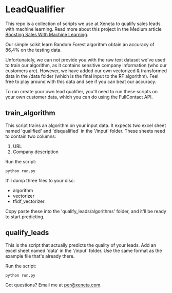 # LeadQualifier

This repo is a collection of scripts we use at Xeneta to qualify sales leads with machine learning. Read more about this project in the Medium article [Boosting Sales With Machine Learning](https://medium.com/xeneta/boosting-sales-with-machine-learning-fbcf2e618be3).

Our simple scikit learn Random Forest algorithm obtain an accuracy of 86,4% on the testing data.

Unfortunately, we can not provide you with the raw text dataset we've used to train our algorithm, as it contains sensitive company information (who our customers are). However, we have added our own vectorized & transformed data in the /data folder (which is the final input to the RF algorithm). Feel free to play around with this data and see if you can beat our accuracy.


To run create your own lead qualifier, you'll need to run these scripts on your own customer data, which you can do using the FullContact API.

## train_algorithm

This script trains an algorithm on your input data. It expects two excel sheet named 'qualified' and 'disqualified' in the '/input' folder. These sheets need to contain two columns:

1) URL
2) Company description

Run the script:

`python run.py`

It'll dump three files to your disc:

- algorithm
- vectorizer
- tfidf_vectorizer

Copy paste these into the 'qualify_leads/algorithms' folder, and it'll be ready to start predicting.

## qualify_leads

This is the script that actually predicts the quality of your leads. Add an excel sheet named 'data' in the '/input' folder. Use the same format as the example file that's already there.

Run the script:

`python run.py`

Got questions? Email me at per@xeneta.com.